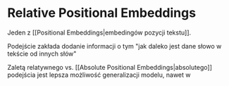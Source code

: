 # Relative Positional Embeddings

Jeden z [[Positional Embeddings|embedingów pozycji tekstu]]. 

Podejście zakłada dodanie informacji o tym "jak daleko jest dane słowo w tekście od innych słów"

Zaletą relatywnego vs. [[Absolute Positional Embeddings|absolutego]] podejścia jest lepsza możliwość generalizacji modelu, nawet w 

